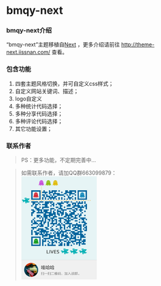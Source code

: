 # bmqy-next

### bmqy-next介绍
“bmqy-next”主题移植自[Next](https://theme-next.iissnan.com/) ，更多介绍请前往 http://theme-next.iissnan.com/ 查看。
### 包含功能
1. 四套主题风格切换，并可自定义css样式；
2. 自定义网站关键词、描述；
3. logo自定义
4. 多种统计代码选择；
5. 多种分享代码选择；
6. 多种评论代码选择；
7. 其它功能设置；  

### 联系作者
>PS：更多功能，不定期完善中...  
  
> 如需联系作者，请加QQ群663099879：  
> <img src="https://raw.githubusercontent.com/bmqy/taomi-tools/master/images/temp_qrcode_share_663099879.png" width="200" />
